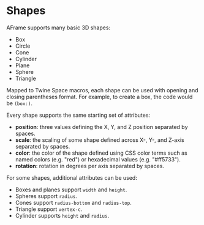 # Shapes

AFrame supports many basic 3D shapes:

* Box
* Circle
* Cone
* Cylinder
* Plane
* Sphere
* Triangle

Mapped to Twine Space macros, each shape can be used with opening and closing parentheses format. For example, to create a box, the code would be `(box:)`.

Every shape supports the same starting set of attributes:

* **position**: three values defining the X, Y, and Z position separated by spaces.
* **scale**: the scaling of some shape defined across X-, Y-, and Z-axis separated by spaces.
* **color**: the color of the shape defined using CSS color terms such as named colors (e.g. "red") or hexadecimal values (e.g. "#ff5733").
* **rotation**: rotation in degrees per axis separated by spaces.

For some shapes, additional attributes can be used:

* Boxes and planes support `width` and `height`.
* Spheres support `radius`.
* Cones support `radius-bottom` and `radius-top`.
* Triangle support `vertex-c`.
* Cylinder supports `height` and `radius`.
